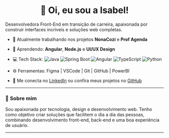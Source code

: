 <h1 align="center">👋 Oi, eu sou a Isabel!</h1>

Desenvolvedora Front-End em transição de carreira, apaixonada por construir interfaces incríveis e soluções web completas.

- 🔭 Atualmente trabalhando nos projetos **NonaCozi** e **Prof Agenda**
- 🌱 Aprendendo: **Angular**, **Node.js** e **UI/UX Design**
- 💻 Tech Stack:
  ![Java](https://img.shields.io/badge/Java-ED8B00?style=for-the-badge&logo=java&logoColor=white)
  ![Spring Boot](https://img.shields.io/badge/Spring_Boot-6DB33F?style=for-the-badge&logo=spring-boot&logoColor=white)
  ![Angular](https://img.shields.io/badge/Angular-DD0031?style=for-the-badge&logo=angular&logoColor=white)
  ![TypeScript](https://img.shields.io/badge/TypeScript-007ACC?style=for-the-badge&logo=typescript&logoColor=white)
  ![Python](https://img.shields.io/badge/Python-3776AB?style=for-the-badge&logo=python&logoColor=white)

- ⚙️ Ferramentas: Figma | VSCode | Git | GitHub | PowerBI

- 💌 Me conecta no [LinkedIn](https://www.linkedin.com/in/isabelgomesprado/) ou confira meus projetos no [GitHub](https://github.com/isagps)

---

### 🧠 **Sobre mim**
Sou apaixonada por tecnologia, design e desenvolvimento web. Tenho como objetivo criar soluções que facilitem o dia a dia das pessoas, combinando desenvolvimento front-end, back-end e uma boa experiência de usuário.

---

